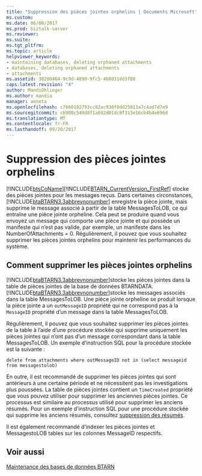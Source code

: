 ```yaml
---
title: "Suppression des pièces jointes orphelins | Documents Microsoft"
ms.custom: 
ms.date: 06/08/2017
ms.prod: biztalk-server
ms.reviewer: 
ms.suite: 
ms.tgt_pltfrm: 
ms.topic: article
helpviewer_keywords:
- maintaining databases, deleting orphaned attachments
- databases, deleting orphaned attachments
- attachments
ms.assetid: 38280464-9c9d-4890-9fc5-4b8031dd3f88
caps.latest.revision: "4"
author: MandiOhlinger
ms.author: mandia
manager: anneta
ms.openlocfilehash: c7660182793cc82ac938f0dd25011a7c4ad7d7e9
ms.sourcegitcommit: cb908c540d8f1a692d01dc8f313e16cb4b4e696d
ms.translationtype: MT
ms.contentlocale: fr-FR
ms.lasthandoff: 09/20/2017
---
```

# <a name="deleting-orphan-attachments"></a>Suppression des pièces jointes orphelins
[!INCLUDE[btsCoName](../../includes/btsconame-md.md)][!INCLUDE[BTARN_CurrentVersion_FirstRef](../../includes/btarn-currentversion-firstref-md.md)] stocke des pièces jointes pour les messages reçus. Dans certaines circonstances, [!INCLUDE[btaBTARN3.3abbrevnonumber](../../includes/btabtarn3-3abbrevnonumber-md.md)] enregistre la pièce jointe, mais supprime le message associé à partir de la table MessagesToLOB, ce qui entraîne une pièce jointe orpheline. Cela peut se produire quand vous envoyez un message qui comporte une pièce jointe et qui possède un manifeste qui n’est pas valide, par exemple, un manifeste dans les NumberOfAttachments = 0. Régulièrement, il pouvez que vous souhaitez supprimer les pièces jointes orphelins pour maintenir les performances du système.  
  
## <a name="how-to-delete-orphan-attachments"></a>Comment supprimer les pièces jointes orphelins  
 [!INCLUDE[btaBTARN3.3abbrevnonumber](../../includes/btabtarn3-3abbrevnonumber-md.md)]stocke les pièces jointes dans la table de pièces jointes de la base de données BTARNDATA. [!INCLUDE[btaBTARN3.3abbrevnonumber](../../includes/btabtarn3-3abbrevnonumber-md.md)]stocke les messages associés dans la table MessagesToLOB. Une pièce jointe orpheline se produit lorsque la pièce jointe a un `outMessageID` propriété qui ne correspond pas à la `MessageID` propriété d’un message dans la table MessagesToLOB.  
  
 Régulièrement, il pouvez que vous souhaitez supprimer les pièces jointes de la table à l’aide d’une procédure stockée qui supprime uniquement les pièces jointes qui n’ont pas d’un message correspondant dans la table MessagesToLOB. Un exemple d’instruction SQL pour la procédure stockée est la suivante :  
  
```  
delete from attachments where outMessageID not in (select messageid from messagestolob)  
```  
  
 En outre, il est recommandé de supprimer les pièces jointes qui sont antérieurs à une certaine période et ne nécessitent pas les investigations plus poussées. La table de pièces jointes contient un `TimeCreated` propriété que vous pouvez utiliser pour supprimer les anciennes pièces jointes. Ce processus est similaire au processus utilisé pour supprimer les anciens résumés. Pour un exemple d’instruction SQL pour une procédure stockée qui supprime les anciens résumés, consultez [suppression des résumés](../../adapters-and-accelerators/accelerator-rosettanet/deleting-digests.md).  
  
 Il est également recommandé d’indexer les pièces jointes et MessagestoLOB tables sur les colonnes MessageID respectifs.  
  
## <a name="see-also"></a>Voir aussi  
 [Maintenance des bases de données BTARN](../../adapters-and-accelerators/accelerator-rosettanet/maintaining-btarn-databases.md)